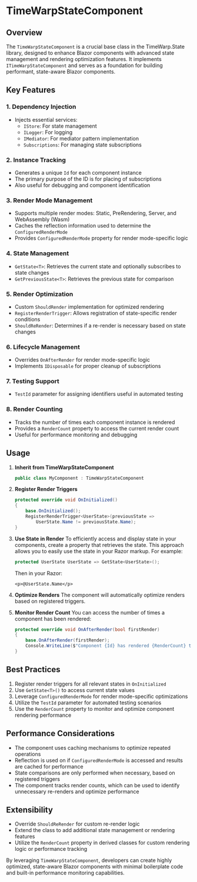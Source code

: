 # TimeWarpStateComponent

## Overview

The `TimeWarpStateComponent` is a crucial base class in the TimeWarp.State library, designed to enhance Blazor components with advanced state management and rendering optimization features. It implements `ITimeWarpStateComponent` and serves as a foundation for building performant, state-aware Blazor components.

## Key Features

### 1. Dependency Injection

- Injects essential services:
  - `IStore`: For state management
  - `ILogger`: For logging
  - `IMediator`: For mediator pattern implementation
  - `Subscriptions`: For managing state subscriptions

### 2. Instance Tracking

- Generates a unique `Id` for each component instance
- The primary purpose of the ID is for placing of subscriptions
- Also useful for debugging and component identification

### 3. Render Mode Management

- Supports multiple render modes: Static, PreRendering, Server, and WebAssembly (Wasm)
- Caches the reflection information used to determine the `ConfiguredRenderMode`
- Provides `ConfiguredRenderMode` property for render mode-specific logic

### 4. State Management

- `GetState<T>`: Retrieves the current state and optionally subscribes to state changes
- `GetPreviousState<T>`: Retrieves the previous state for comparison

### 5. Render Optimization

- Custom `ShouldRender` implementation for optimized rendering
- `RegisterRenderTrigger`: Allows registration of state-specific render conditions
- `ShouldReRender`: Determines if a re-render is necessary based on state changes

### 6. Lifecycle Management

- Overrides `OnAfterRender` for render mode-specific logic
- Implements `IDisposable` for proper cleanup of subscriptions

### 7. Testing Support

- `TestId` parameter for assigning identifiers useful in automated testing

### 8. Render Counting

- Tracks the number of times each component instance is rendered
- Provides a `RenderCount` property to access the current render count
- Useful for performance monitoring and debugging

## Usage

1. **Inherit from TimeWarpStateComponent**
   ```csharp
   public class MyComponent : TimeWarpStateComponent
   ```

2. **Register Render Triggers**
   ```csharp
   protected override void OnInitialized()
   {
       base.OnInitialized();
       RegisterRenderTrigger<UserState>(previousState => 
           UserState.Name != previousState.Name);
   }
   ```

3. **Use State in Render**
   To efficiently access and display state in your components, create a property that retrieves the state. This approach allows you to easily use the state in your Razor markup. For example:
   ```csharp
   protected UserState UserState => GetState<UserState>();
   ```
   Then in your Razor:
   ```razor
   <p>@UserState.Name</p>
   ```

4. **Optimize Renders**
   The component will automatically optimize renders based on registered triggers.

5. **Monitor Render Count**
   You can access the number of times a component has been rendered:
   ```csharp
   protected override void OnAfterRender(bool firstRender)
   {
       base.OnAfterRender(firstRender);
       Console.WriteLine($"Component {Id} has rendered {RenderCount} times");
   }
   ```
   
## Best Practices

1. Register render triggers for all relevant states in `OnInitialized`
2. Use `GetState<T>()` to access current state values
3. Leverage `ConfiguredRenderMode` for render mode-specific optimizations
4. Utilize the `TestId` parameter for automated testing scenarios
5. Use the `RenderCount` property to monitor and optimize component rendering performance

## Performance Considerations

- The component uses caching mechanisms to optimize repeated operations
- Reflection is used on if `ConfiguredRenderMode` is accessed and results are cached for performance
- State comparisons are only performed when necessary, based on registered triggers
- The component tracks render counts, which can be used to identify unnecessary re-renders and optimize performance


## Extensibility

- Override `ShouldReRender` for custom re-render logic
- Extend the class to add additional state management or rendering features
- Utilize the `RenderCount` property in derived classes for custom rendering logic or performance tracking

By leveraging `TimeWarpStateComponent`, developers can create highly optimized, state-aware Blazor components with minimal boilerplate code and built-in performance monitoring capabilities.
